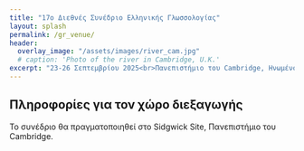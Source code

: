 ```yaml
---
title: "17ο Διεθνές Συνέδριο Ελληνικής Γλωσσολογίας"
layout: splash
permalink: /gr_venue/
header:
  overlay_image: "/assets/images/river_cam.jpg"
  # caption: 'Photo of the river in Cambridge, U.K.'
excerpt: "23-26 Σεπτεμβρίου 2025<br>Πανεπιστήμιο του Cambridge, Ηνωμένο Βασίλειο"
---
```


## Πληροφορίες για τον χώρο διεξαγωγής

Το συνέδριο θα πραγματοποιηθεί στο Sidgwick Site, Πανεπιστήμιο του Cambridge.







